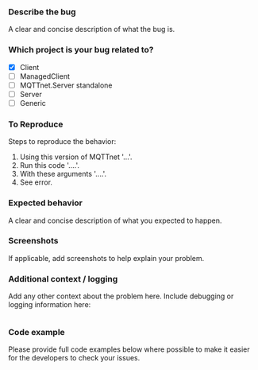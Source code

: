 ### Describe the bug
A clear and concise description of what the bug is.

### Which project is your bug related to?
- [x] Client
- [ ] ManagedClient
- [ ] MQTTnet.Server standalone
- [ ] Server
- [ ] Generic

### To Reproduce
Steps to reproduce the behavior:
1. Using this version of MQTTnet '...'.
2. Run this code '....'.
3. With these arguments '....'.
4. See error.

### Expected behavior
A clear and concise description of what you expected to happen.

### Screenshots
If applicable, add screenshots to help explain your problem.

### Additional context / logging
Add any other context about the problem here.
Include debugging or logging information here:

```batch
```
### Code example
 Please provide full code examples below where possible to make it easier for the developers to check your issues.
 
```csharp
```
